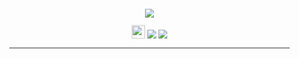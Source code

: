 <p align="center"><img src="https://cdn.rawgit.com/arcticicestudio/nord-tilix/develop/assets/nord-conemu-banner.svg"/></p>

<p align="center"><img src="https://assets-cdn.github.com/favicon.ico" width=24 height=24/> <a href="https://github.com/arcticicestudio/nord-conemu/releases/latest"><img src="https://img.shields.io/github/release/arcticicestudio/nord-conemu.svg?style=flat-square"/></a> <a href="https://github.com/arcticicestudio/nord/releases/tag/v0.2.0"><img src="https://img.shields.io/badge/Nord-v0.2.0-88C0D0.svg?style=flat-square"/></a></p>

---
